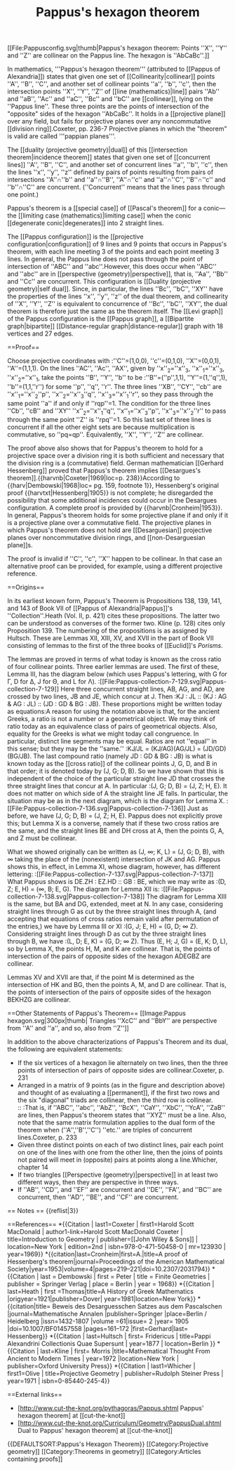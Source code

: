 ﻿---
lastrevid: 631172028
pageid: 1493395
canonicalurl: http://en.wikipedia.org/wiki/Pappus%27s_hexagon_theorem
title: Pappus's hexagon theorem
editurl: http://en.wikipedia.org/w/index.php?title=Pappus%27s_hexagon_theorem&action=edit
length: 12183
contentmodel: wikitext
pagelanguage: en
touched: 2015-02-14T13:05:20Z
ns: 0
fullurl: http://en.wikipedia.org/wiki/Pappus's_hexagon_theorem
---

[[File:Pappusconfig.svg|thumb|Pappus's hexagon theorem: Points ''X'', ''Y'' and ''Z'' are collinear on the Pappus line. The hexagon is ''AbCaBc''.]]

In mathematics, '''Pappus's hexagon theorem''' (attributed to [[Pappus of Alexandria]]) states that given one set of [[Collinearity|collinear]] points ''A'', ''B'', ''C'', and another set of collinear points ''a'', ''b'', ''c'', then the intersection points ''X'', ''Y'', ''Z'' of [[line (mathematics)|line]] pairs ''Ab'' and ''aB'', ''Ac'' and ''aC'', ''Bc'' and ''bC'' are [[collinear]], lying on the ''Pappus line''. These three points are the points of intersection of the "opposite" sides of the hexagon ''AbCaBc''. It holds in a [[projective plane]] over any field, but fails for projective planes over any noncommutative [[division ring]].<ref>Coxeter, pp. 236-7</ref> Projective planes in which the "theorem" is valid are called '''pappian planes'''.  

The [[duality (projective geometry)|dual]] of this [[intersection theorem|incidence theorem]] states that given one set of [[concurrent lines]] ''A'', ''B'', ''C'', and another set of concurrent lines ''a'', ''b'', ''c'', then the lines ''x'', ''y'', ''z'' defined by pairs of points resulting from pairs of intersections ''A''∩''b'' and ''a''∩''B'', ''A''∩''c'' and ''a''∩''C'', ''B''∩''c'' and ''b''∩''C'' are concurrent. (''Concurrent'' means that the lines pass through one point.)

Pappus's theorem is a [[special case]] of [[Pascal's theorem]] for a conic&mdash;the [[limiting case (mathematics)|limiting case]] when the conic [[degenerate conic|degenerates]] into 2 straight lines.

The [[Pappus configuration]] is the [[projective configuration|configuration]] of 9 lines and 9 points that occurs in Pappus's theorem, with each line meeting 3 of the points and each point meeting 3 lines. In general, the Pappus line does not pass through the point of intersection of ''ABC'' and ''abc''.<ref>However, this does occur when ''ABC'' and ''abc'' are in [[perspective (geometry)|perspective]], that is, ''Aa'', ''Bb'' and ''Cc'' are concurrent.</ref>  This configuration is [[Duality (projective geometry)|self dual]]. Since, in particular, the lines ''Bc'', ''bC'', ''XY'' have the properties of the lines ''x'', ''y'', ''z'' of the dual theorem, and collinearity of ''X'', ''Y'', ''Z'' is equivalent to concurrence of ''Bc'', ''bC'', ''XY'', the dual theorem is therefore just the same as the theorem itself. The [[Levi graph]] of the Pappus configuration is the [[Pappus graph]], a [[Bipartite graph|bipartite]] [[Distance-regular graph|distance-regular]] graph with 18 vertices and 27 edges.

==Proof==

Choose projective coordinates with 
:''C''=(1,0,0), ''c''=(0,1,0), ''X''=(0,0,1), ''A''=(1,1,1).
On the lines ''AC'', ''Ac'', ''AX'', given by ''x''<sub>2</sub>=''x''<sub>3</sub>, ''x''<sub>1</sub>=''x''<sub>3</sub>, ''x''<sub>2</sub>=''x''<sub>1</sub>, take the points ''B'', ''Y'', ''b'' to be 
:''B''=(''p'',1,1), ''Y''=(1,''q'',1), ''b''=(1,1,''r'')
for some ''p'', ''q'', ''r''. The three lines ''XB'',  ''CY'', ''cb'' are ''x''<sub>1</sub>=''x''<sub>2</sub>''p'', ''x''<sub>2</sub>=''x''<sub>3</sub>''q'', ''x''<sub>3</sub>=''x''<sub>1</sub>''r'', so they pass through the same point ''a'' if and only if ''rqp''=1. The  condition for the three lines ''Cb'', ''cB'' and ''XY'' ''x''<sub>2</sub>=''x''<sub>1</sub>''q'', ''x''<sub>1</sub>=''x''<sub>3</sub>''p'', ''x''<sub>3</sub>=''x''<sub>2</sub>''r'' to pass through the same point ''Z'' is ''rpq''=1. So this last set of three lines is concurrent if all the other eight sets are because multiplication is commutative, so ''pq=qp''. Equivalently, ''X'', ''Y'', ''Z'' are collinear.

The proof above also shows that for Pappus's theorem to hold for a projective space over a division ring it is both sufficient and necessary that the division ring is a (commutative) field. German mathematician [[Gerhard Hessenberg]] proved that Pappus's theorem implies [[Desargues's theorem]].<ref name="Coxeter">{{harvnb|Coxeter|1969|loc=p. 238}}</ref><ref>According to {{harv|Dembowski|1968|loc= pg. 159, footnote 1}}, Hessenberg's original proof {{harvtxt|Hessenberg|1905}} is not complete; he disregarded the possibility that some additional incidences could occur in the Desargues configuration. A complete proof is provided by {{harvnb|Cronheim|1953}}.</ref> In general, Pappus's theorem holds for some projective plane if and only if it is a projective plane over a commutative field. The projective planes in which Pappus's theorem does not hold are [[Desarguesian]] projective planes over noncommutative division rings, and [[non-Desarguesian plane]]s.

The proof is invalid if ''C'', ''c'', ''X'' happen to be collinear. In that case an alternative proof can be provided, for example, using a different projective reference.

==Origins==

In its earliest known form, Pappus's Theorem is Propositions 138, 139, 141, and 143 of Book VII of [[Pappus of Alexandria|Pappus]]'s ''Collection''.<ref>Heath (Vol. II, p. 421) cites these propositions.  The latter two can be understood as converses of the former two.  Kline (p. 128) cites only Proposition 139.  The numbering of the propositions is as assigned by Hultsch.</ref>  These are Lemmas XII, XIII, XV, and XVII in the part of Book VII consisting of lemmas to the first of the three books of [[Euclid]]'s <EM>Porisms.</EM>

The lemmas are proved in terms of what today is known as the cross ratio of four collinear points. Three earlier lemmas are used. The first of these, Lemma III, has the diagram below (which uses Pappus's lettering, with G for Γ, D for Δ, J for Θ, and L for Λ). 
:[[File:Pappus-collection-7-129.svg|Pappus-collection-7-129]]
Here three concurrent straight lines, AB, AG, and AD, are crossed by two lines, JB and JE, which concur at J. Then
:KJ : JL :: (KJ : AG & AG : JL) :: (JD : GD & BG : JB).
These proportions might be written today as equations:<ref>A reason for using the notation above is that, for the ancient Greeks, a ratio is not a number or a geometrical object.  We may think of ratio today as an equivalence class of pairs of geometrical objects. Also, equality for the Greeks is what we might today call congruence. In particular, distinct line segments may be equal.  Ratios are not ''equal'' in this sense; but they may be the ''same.''</ref>
:KJ/JL = (KJ/AG)(AG/JL) = (JD/GD)(BG/JB).
The last compound ratio (namely JD : GD & BG : JB) is what is known today as the [[cross ratio]] of the collinear points J, G, D, and B in that order; it is denoted today by (J, G; D, B). So we have shown that this is independent of the choice of the particular straight line JD that crosses the three straight lines that concur at A. In particular
:(J, G; D, B) = (J, Z; H, E).
It does not matter on which side of A the straight line JE falls. In particular, the situation may be as in the next diagram, which is the diagram for Lemma X. 
:[[File:Pappus-collection-7-136.svg|Pappus-collection-7-136]]
Just as before, we have (J, G; D, B) = (J, Z; H, E). Pappus does not explicitly prove this; but Lemma X is a converse, namely that if these two cross ratios are the same, and the straight lines BE and DH cross at A, then the points G, A, and Z must be collinear. 

What we showed originally can be written as (J, ∞; K, L) = (J, G; D, B), with ∞ taking the place of the (nonexistent) intersection of JK and AG. Pappus shows this, in effect, in Lemma XI, whose diagram, however, has different lettering: 
:[[File:Pappus-collection-7-137.svg|Pappus-collection-7-137]]
What Pappus shows is DE.ZH : EZ.HD :: GB : BE, which we may write as
:(D, Z; E, H) = (∞, B; E, G).
The diagram for Lemma XII is:
:[[File:Pappus-collection-7-138.svg|Pappus-collection-7-138]]
The diagram for Lemma XIII is the same, but BA and DG, extended, meet at N. In any case, considering straight lines through G as cut by the three straight lines through A, (and accepting that equations of cross ratios remain valid after permutation of the entries,) we have by Lemma III or XI
:(G, J; E, H) = (G, D; ∞ Z).
Considering straight lines through D as cut by the three straight lines through B, we have
:(L, D; E, K) = (G, D; ∞ Z).
Thus (E, H; J, G) = (E, K; D, L), so by Lemma X, the points H, M, and K are collinear.  That is, the points of intersection of the pairs of opposite sides of the hexagon ADEGBZ are collinear.

Lemmas XV and XVII are that, if the point M is determined as the intersection of HK and BG, then the points A, M, and D are collinear.  That is, the points of intersection of the pairs of opposite sides of the hexagon BEKHZG are collinear.

==Other Statements of Pappus's Theorem==
[[Image:Pappus hexagon.svg|300px|thumb| Triangles ''XcC'' and ''BbY'' are perspective from ''A'' and ''a'', and so, also from ''Z'']]

In addition to the above characterizations of Pappus's Theorem and its dual, the following are equivalent statements:
* If the six vertices of a hexagon lie alternately on two lines, then the three points of intersection of pairs of opposite sides are collinear.<ref>Coxeter, p. 231</ref>
* Arranged in a matrix of 9 points (as in the figure and description above) and thought of as evaluating a [[permanent]], if the first two rows and the six "diagonal" triads are collinear, then the third row is collinear.  
::<math>\left|\begin{matrix}
A & B & C \\
a & b & c \\
X & Y & Z \end{matrix}
\right|</math>
:That is, if ''ABC'', ''abc'', ''AbZ'', ''BcX'', ''CaY'', ''XbC'', ''YcA'', ''ZaB'' are lines, then Pappus's theorem states that ''XYZ'' must be a line.  Also, note that the same matrix formulation applies to the dual form of the theorem when (''A'',''B'',''C'') ''etc.'' are triples of concurrent lines.<ref name="Coxeter_a">Coxeter, p. 233</ref>
* Given three distinct points on each of two distinct lines, pair each point on one of the lines with one from the other line, then the joins of points not paired will meet in (opposite) pairs at points along a line.<ref>Whicher, chapter 14</ref>
* If two triangles [[Perspective (geometry)|perspective]] in at least two different ways, then they are perspective in three ways.<ref name="Coxeter" />
* If ''AB'', ''CD'', and ''EF'' are concurrent and ''DE'', ''FA'', and ''BC'' are concurrent, then ''AD'', ''BE'', and ''CF'' are concurrent.<ref name="Coxeter_a" />

== Notes ==
{{reflist|3}}

==References==
*{{Citation | last1=Coxeter | first1=Harold Scott MacDonald | author1-link=Harold Scott MacDonald Coxeter | title=Introduction to Geometry | publisher=[[John Wiley & Sons]] | location=New York | edition=2nd | isbn=978-0-471-50458-0 | mr=123930 | year=1969}}
*{{citation|last=Cronheim|first=A.|title=A proof of Hessenberg's theorem|journal=Proceedings of the American Mathematical Society|year=1953|volume=4|pages=219–221|doi=10.2307/2031794}}
*{{Citation | last = Dembowski | first = Peter | title = Finite Geometries | publisher = Springer Verlag | place = Berlin | year = 1968}}
*{{Citation | last=Heath | first =Thomas|title=A History of Greek Mathematics |origyear=1921|publisher=Dover| year=1981|location=New York}}
*{{citation|title= Beweis des Desarguesschen Satzes aus dem Pascalschen
|journal=Mathematische Annalen
|publisher=Springer |place=Berlin / Heidelberg
|issn=1432-1807 
|volume =61|issue=  2 |year= 1905
|doi=10.1007/BF01457558
|pages=161&ndash;172
|first=Gerhard|last= Hessenberg}}
*{{Citation | last=Hultsch | first= Fridericus | title=Pappi Alexandrini Collectionis Quae Supersunt | year=1877 | location=Berlin }}
*{{Citation | last=Kline | first= Morris |title=Mathematical Thought From Ancient to Modern Times | year=1972 |location=New York | publisher=Oxford University Press}}
*{{Citation | last1=Whicher | first1=Olive | title=Projective Geometry | publisher=Rudolph Steiner Press | year=1971 | isbn=0-85440-245-4}}

==External links==
* [http://www.cut-the-knot.org/pythagoras/Pappus.shtml Pappus' hexagon theorem] at [[cut-the-knot]]
* [http://www.cut-the-knot.org/Curriculum/Geometry/PappusDual.shtml Dual to Pappus' hexagon theorem] at [[cut-the-knot]]

{{DEFAULTSORT:Pappus's Hexagon Theorem}}
[[Category:Projective geometry]]
[[Category:Theorems in geometry]]
[[Category:Articles containing proofs]]